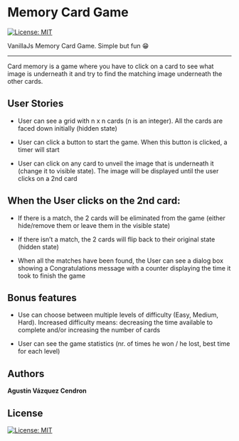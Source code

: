 # Memory Card Game 

[![License: MIT](https://img.shields.io/badge/License-MIT-blue.svg)](https://opensource.org/licenses/MIT)


VanillaJs Memory Card Game. Simple but fun 😁

---

Card memory is a game where you have to click on a card to see what image is underneath it and try to find the matching image underneath the other cards.

## User Stories

- User can see a grid with n x n cards (n is an integer). All the cards are faced down initially (hidden state)
  
- User can click a button to start the game. When this button is clicked, a timer will start
  
- User can click on any card to unveil the image that is underneath it (change it to visible state). The image will be displayed until the user clicks on a 2nd card
  
## When the User clicks on the 2nd card:

- If there is a match, the 2 cards will be eliminated from the game (either hide/remove them or leave them in the visible state)
  
- If there isn’t a match, the 2 cards will flip back to their original state (hidden state)
  
- When all the matches have been found, the User can see a dialog box showing a Congratulations message with a counter displaying the time it took to finish the game
  
## Bonus features
- Use can choose between multiple levels of difficulty (Easy, Medium, Hard). Increased difficulty means: decreasing the time available to complete and/or increasing the number of cards
  
- User can see the game statistics (nr. of times he won / he lost, best time for each level)

## Authors

**Agustín Vázquez Cendron**

## License

[![License: MIT](https://img.shields.io/badge/License-MIT-blue.svg)](https://opensource.org/licenses/MIT)

